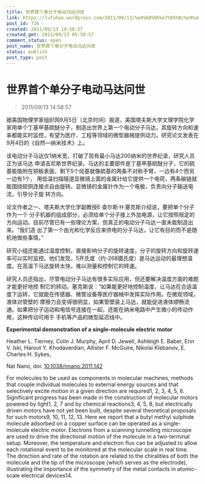 ```yaml
---
title: 世界首个单分子电动马达问世
link: https://lufuhao.wordpress.com/2011/09/13/%e4%b8%96%e7%95%8c%e9%a6%96%e4%b8%aa%e5%8d%95%e5%88%86%e5%ad%90%e7%94%b5%e5%8a%a8%e9%a9%ac%e8%be%be%e9%97%ae%e4%b8%96/
post_id: 726
created: 2011/09/13 14:58:57
created_gmt: 2011/09/13 05:58:57
comment_status: open
post_name: 世界首个单分子电动马达问世
status: publish
post_type: post
---
```


# 世界首个单分子电动马达问世

> 2011/09/13 14:58:57

 

据美国物理学家组织网9月5日（北京时间）报道，美国塔夫斯大学文理学院化学家用单个丁基甲基硫醚分子，制造出世界上第一个电动分子马达，其旋转方向和速率都能实时监控，有望为医疗、工程等领域的微型器械提供动力。研究论文发表在9月4日的《自然—纳米技术》上。

该电动分子马达仅1纳米宽，打破了现有最小马达200纳米的世界纪录，研究人员正为该马达 申请吉尼斯世界纪录。马达的主要部件是丁基甲基硫醚分子，它的硫基能吸附在铜板表面，剩下5个烃基就像硫基的两条不对称手臂，一边有4个而另一边有1个， 用低温扫描隧道显微镜上面的金属针给它提供一个电荷，两条碳链就能围绕硫铜连接点自由旋转。显微镜的金属针作为一个电极，负责向分子输送电流，引导分子旋 转方向。

论文作者之一、塔夫斯大学化学副教授E·查尔斯·H·塞克斯介绍说，要把单个分子作为一个 分子机器的组成部分，必须给单个分子接上外加电源，让它按照规定的方向运动。目前尽管已有一些理论方案，但真正的电动分子马达一直未能制造出来。“我们造 出了第一个由光和化学反应来供电的分子马达，让它有目的而不是随机地做些事情。”

研究小组还能通过温度控制，直接影响分子的旋转速度，分子的旋转方向和旋转速率可以实时监控。他们发现，5开氏度（约-268摄氏度）是马达运动的最理想温度。在高温下马达旋转太快，难以测量和控制它的转速。

研究人员还指出，尽管电动分子马达有很多实际应用，但还要解决温度方面的难题才能更好地控 制它的转动。塞克斯说：“如果能更好地控制温度，让马达在合适温度下运转，它就能在传感器、微管设备等医疗器械中发挥实际作用。在微观领域，液体对管壁的 摩擦力会变得很明显，如果管壁装上马达，就能促进液体顺畅流通。如果把分子运动和电信号连接在一起，还能在纳米电路中产生微小的传动作用，这种传动可用于 手机等产品的微型延迟线中。 

 

**Experimental demonstration of a single-molecule electric motor**
    
Heather L. Tierney, Colin J. Murphy, April D. Jewell, Ashleigh E. Baber, Erin V. Iski, Harout Y. Khodaverdian, Allister F. McGuire, Nikolai Klebanov, E. Charles H. Sykes, 

Nat Nano, doi: [10.1038/nnano.2011.142](http://dx.doi.org/10.1038/nnano.2011.142)
    
For molecules to be used as components in molecular machines, methods that couple individual molecules to external energy sources and that selectively excite motion in a given direction are required1, 2, 3, 4, 5, 6. Significant progress has been made in the construction of molecular motors powered by light1, 2, 7 and by chemical reactions3, 4, 5, 8, but electrically driven motors have not yet been built, despite several theoretical proposals for such motors9, 10, 11, 12, 13. Here we report that a butyl methyl sulphide molecule adsorbed on a copper surface can be operated as a single-molecule electric motor. Electrons from a scanning tunnelling microscope are used to drive the directional motion of the molecule in a two-terminal setup. Moreover, the temperature and electron flux can be adjusted to allow each rotational event to be monitored at the molecular scale in real time. The direction and rate of the rotation are related to the chiralities of both the molecule and the tip of the microscope (which serves as the electrode), illustrating the importance of the symmetry of the metal contacts in atomic-scale electrical devices14.
